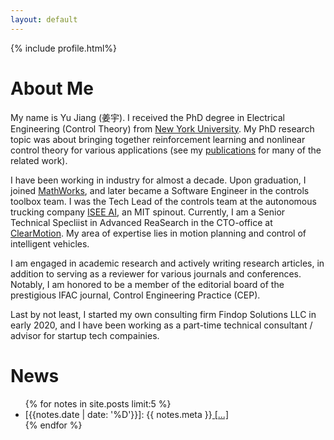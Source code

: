 ```yaml
---
layout: default
---
```


[comment]: # (Insert my picture)
{% include profile.html%}

[comment]: # (Insert my resume below)

# About Me

[comment]: # (Educational)
My name is Yu Jiang (姜宇). I received the PhD degree in Electrical Engineering (Control Theory) from [New York University](https://www.nyu.edu). My PhD research topic was about bringing together reinforcement learning and nonlinear control theory for various applications (see my  [publications]({{site.url}}/publications/) for many of the related work).

[comment]: # (Industry)
I have been working in industry for almost a decade. Upon graduation, I joined [MathWorks](https://www.mathworks.com), and later became a Software Engineer in the controls toolbox team. I was the Tech Lead of the controls team at the autonomous trucking company [ISEE AI](https://www.isee.ai), an MIT spinout. Currently, I am a Senior Technical Specliist in Advanced ReaSearch in the CTO-office at [ClearMotion](https://www.clearmotion.com). My area of expertise lies in motion planning and control of intelligent vehicles.


[comment]: # (Acamedia Research)
I am engaged in academic research and actively writing research articles, in addition to serving as a reviewer for various journals and conferences. Notably, I am honored to be a member of the editorial board of the prestigious IFAC journal, Control Engineering Practice (CEP). 

[comment]: # (Consulting)
Last by not least, I started my own consulting firm Findop Solutions LLC in early 2020, and I have been working as a part-time technical consultant / advisor for startup tech compainies.


# News
<div>
<ul>
{% for notes in site.posts limit:5 %}
<li>
  [{{notes.date | date: '%D'}}]: 
  {{ notes.meta }}<a href="{{site.baseurl}}{{ notes.url }}"> [...]</a>
</li>
{% endfor %}
</ul>
</div>
